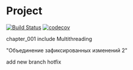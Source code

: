 # Project
[![Build Status](https://travis-ci.org/Sekator778/Project.svg?branch=master)](https://travis-ci.org/Sekator778/Project)
[![codecov](https://codecov.io/gh/Sekator778/Project/branch/master/graph/badge.svg)](https://codecov.io/gh/Sekator778/Project)

chapter_001 include Multithreading

"Объединение зафиксированных изменений 2"

add new branch hotfix